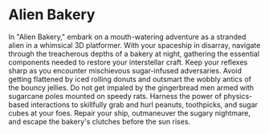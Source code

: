 # Alien Bakery

In "Alien Bakery," embark on a mouth-watering adventure as a stranded alien in a whimsical 3D platformer. With your spaceship in disarray, navigate through the treacherous depths of a bakery at night, gathering the essential components needed to restore your interstellar craft. Keep your reflexes sharp as you encounter mischievous sugar-infused adversaries. Avoid getting flattened by iced rolling donuts and outsmart the wobbly antics of the bouncy jellies.  Do not get impaled by the gingerbread men armed with sugarcane poles mounted on speedy rats. Harness the power of physics-based interactions to skillfully grab and hurl peanuts, toothpicks, and sugar cubes at your foes. Repair your ship, outmaneuver the sugary nightmare, and escape the bakery's clutches before the sun rises.
 
